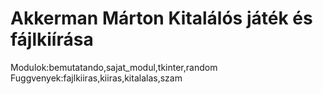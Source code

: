 # Akkerman Márton Kitalálós játék és fájlkiírása
Modulok:bemutatando,sajat_modul,tkinter,random
Fuggvenyek:fajlkiiras,kiiras,kitalalas,szam
